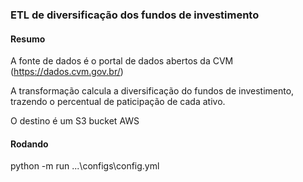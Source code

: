 ### ETL de diversificação dos fundos de investimento

#### Resumo

A fonte de dados é o portal de dados abertos da CVM (https://dados.cvm.gov.br/)

A transformação calcula a diversificação do fundos de investimento, trazendo o percentual de paticipação de cada ativo.

O destino é um S3 bucket AWS

#### Rodando
python -m run ...\configs\config.yml
